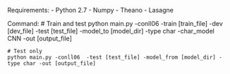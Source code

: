 Requirements:
    - Python 2.7
    - Numpy
    - Theano
    - Lasagne

Command:
    # Train and test
    python main.py -conll06 -train [train_file] -dev [dev_file] -test [test_file] -model_to [model_dir] -type char -char_model CNN -out [output_file]

    # Test only 
    python main.py -conll06  -test [test_file] -model_from [model_dir] -type char -out [output_file]

